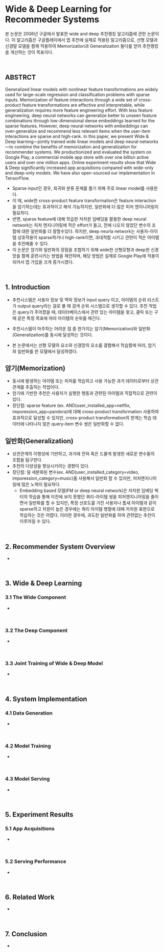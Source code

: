 # Wide & Deep Learning for Recommeder Systems
본 논문은 2006년 구글에서 발표한 wide and deep 추천랭킹 알고리즘에 관한 논문이다. 이 알고리즘은 구글플레이에서 앱 추천에 실제로 적용된 알고리즘으로, 선형 모델과 신경말 모델을 함께 적용하여 Memorization과 Generalization 둘다를 얻어 추천랭킹을 개선하는 것이 목표이다. 

<br/>

## ABSTRCT
Generalized linear models with nonlinear feature transformations are widely used for large-scale regression and classification problems with sparse inputs. Memorization of feature interactions through a wide set of cross-product feature transformations are effective and interpretable, while generalization requires more feature engineering effort. With less feature engineering, deep neural networks can generalize better to unseen feature combinations through low-dimensional dense embeddings learned for the sparse features. However, deep neural networks with embeddings can over-generalize and recommend less relevant items when the user-item interactions are sparse and high-rank. In this paper, we present Wide & Deep learning—jointly trained wide linear models and deep neural networks—to combine the benefits of memorization and generalization for recommender systems. We productionized and evaluated the system on Google Play, a commercial mobile app store with over one billion active users and over one million apps. Online experiment results show that Wide & Deep significantly increased app acquisitions compared with wide-only and deep-only models. We have also open-sourced our implementation in TensorFlow.

- Sparse input인 경우, 회귀와 분류 문제를 풀기 위해 주로 linear model를 사용한다. 
- 이 때, wide한 cross-product feature transformation은 feature interaction을 암기하는데는 효과적이고 해석 가능하지만, 일반화에 더 많은 피처 엔지니어링이 필요하다. 
- 반면, sparse feature에 대해 학습한 저차원 임베딩을 활용한 deep neural network는 피처 엔지니어링에 적은 effort가 들고, 전에 나오지 않았던 변수의 조합에 대한 일반화를 더 잘할수있다. 하지만, deep neurla network는 사용자-아이템 상호작용이 sparse하거나 high-rank이면, 과대적합 시키고 관련이 적은 아이템을 추천해줄 수 있다. 
- 이 논문은 암기와 일반화의 장점을 조합하기 위해 wide한 선형모형과 deep한 신경망을 함께 훈련시키는 방법을 제안하며, 해당 방법은 실제로 Google Play에 적용이 되어서 앱 가입을 크게 증가시켰다. 

<br/>

## 1. Introduction
- 추천시스템은 사용자 정보 및 맥락 정보가 input query 이고, 아이템의 순위 리스트가 output query라는 걸로 볼 때 검색 순위 시스템으로 생각할 수 있다. 추천 작업은 query가 주어졌을 때, 데이터베이스에서 관련 있는 아이템을 찾고, 클릭 또는 구매 같은 특정 목표에 따라 아이템의 순위를 매긴다. 

- 추천시스템이 마주하는 어려운 점 중 한가지는 암기(Memorization)와 일반화(Generalization)를 동시에 달성하는 것이다. 

- 본 논문에서는 선형 모델의 요소와 신경망의 요소를 결합해서 학습함에 따라, 암기와 일반화를 한 모델에서 달성하였다. 

## 암기(Memorization)
  - 동시에 발생하는 아이템 또는 피처를 학습하고 사용 가능한 과거 데이터로부터 상관관계를 추출하는 작업이다.
  - 암기에 기반한 추천은 사용자가 실행한 행동과 관련된 아이템과 직접적으로 관련이 있다.
  - 장단점: sparse feature (ex. AND(user_installed_app=netflix, imporession_app=pandora)에 대해 cross-product transformation 사용하여 효과적으로 달성할 수 있지만, cross-product transformation의 한계는 학습 데이터에 나타나지 않은 query-item 변수 쌍은 일반화할 수 없다. 

## 일반화(Generalization)
  - 상관관계의 이행성에 기반하고, 과거에 전혀 혹은 드물게 발생한 새로운 변수들의 조합을 탐구한다.
  - 추천의 다양성을 향상시키려는 경향이 있다. 
  - 장단점: 덜 세분화된 변수(ex. AND(user_installed_category=video, imporession_category=music)를 사용해서 일반화 할 수 있지만, 피처엔지니어링에 많은 노력이 필요하다. 
    - Embedding based 모델(FM or deep neural network)은 저차원 임베딩 벡터의 학습을 통해 이전에 보지 못했던 쿼리-아이템 쌍을 피처엔지니어링을 줄이면서 일반화를 할 수 있지만, 특정 선호도를 가진 사용자나 틈새 아이템과 같이 sparse하고 차원이 높은 경우에는 쿼리 아이템 행렬에 대해 저차원 표현으로 학습하는 것은 어렵다. 이러한 경우에, 과도한 일반화를 하여 관련없는 추천이 이루어질 수 있다. 

<br/>

## 2. Recommender System Overview
- 

<br/>

## 3. Wide & Deep Learning
### 3.1 The Wide Component
- 

<br/>

### 3.2 The Deep Component
- 

<br/>

### 3.3 Joint Training of Wide & Deep Model
- 

<br/>

## 4. System Implementation
### 4.1 Data Generation
- 

<br/>

### 4.2 Model Training
- 

<br/>

### 4.3 Model Serving
- 

<br/>

## 5. Experiment Results
### 5.1 App Acquisitions
- 

<br/>

### 5.2 Serving Performance
- 

<br/>

## 6. Related Work
- 

<br/>

## 7. Conclusion
- 


